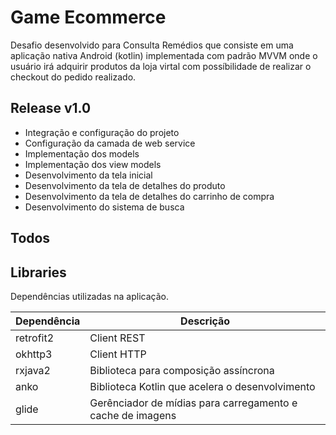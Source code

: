 # Game Ecommerce

Desafio desenvolvido para Consulta Remédios que consiste em uma aplicação nativa Android (kotlin) implementada com padrão MVVM onde o usuário irá adquirir produtos da loja virtal com possíbilidade de realizar o checkout do pedido realizado.

## Release v1.0
  - Integração e configuração do projeto
  - Configuração da camada de web service
  - Implementação dos models
  - Implementação dos view models
  - Desenvolvimento da tela inicial
  - Desenvolvimento da tela de detalhes do produto
  - Desenvolvimento da tela de detalhes do carrinho de compra
  - Desenvolvimento do sistema de busca

## Todos

## Libraries

Dependências utilizadas na aplicação.

| Dependência | Descrição |
| ------ | ------ |
| retrofit2 | Client REST |
| okhttp3 | Client HTTP |
| rxjava2 |  Biblioteca para composição assíncrona |
| anko | Biblioteca Kotlin que acelera o desenvolvimento |
| glide | Gerênciador de mídias para carregamento e cache de imagens |